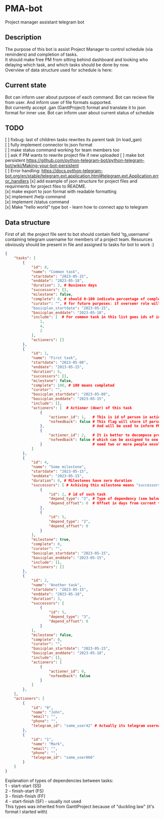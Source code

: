 # PMA-bot

Project manager assistant telegram bot

## Description

The purpose of this bot is assist Project Manager to control schedule (via reminders) and completion of tasks.  
It should make free PM from sitting behind dashboard and looking who delaying which task, and which tasks should be done by now.  
Overview of data structure used for schedule is here:  

## Current state

Bot can inform user about purpose of each command.
Bot can recieve file from user. And inform user of file formats supported.  
Bot currently accept .gan (GanttProject) format and translate it to json format for inner use.
Bot can inform user about current status of schedule

## TODO

[ ] fixbug: last of children tasks rewrites its parent task (in load_gan)  
[ ] fully implement connector to json format  
[ ] make status command working for team members too  
[ ] ask if PM wants to rewrite project file if new uploaded
[ ] make bot persistent https://github.com/python-telegram-bot/python-telegram-bot/wiki/Making-your-bot-persistent  
[ ] Error handling: https://docs.python-telegram-bot.org/en/stable/telegram.ext.application.html#telegram.ext.Application.error_handlers
[x] add example of json structure for project files and requirments for project files to README.  
[x] make export to json format with readable formatting  
[x] implement /help command  
[x] implement /status command  
[x] Make "hello world" type bot - learn how to connect app to telegram  

## Data structure

First of all: the project file sent to bot should contain field 'tg_username' containing telegram username for members of a project team. Resources obviously should be present in file and assigned to tasks for bot to work :)

```json
{
    "tasks": [
        {
            "id": 0,
            "name": "Common task",
            "startdate": "2023-05-15",
            "enddate": "2023-05-18",
            "duration": 3, # Business days
            "successors": [], 
            "milestone": false,
            "complete": 0, # should 0-100 indicate percentage of completion
            "curator": "", # for future purposes: if overseer role will be needed
            "basicplan_startdate": "2023-05-15",
            "basicplan_enddate": "2023-05-18",
            "include": [  # For common task in this list goes ids of included subtasks. 
                1,
                4,
                2
            ],
            "actioners": []
        },
        {
            "id": 1,
            "name": "First task",
            "startdate": "2023-05-08",
            "enddate": "2023-05-15",
            "duration": 5,
            "successors": [],
            "milestone": false,
            "complete": 100, # 100 means completed
            "curator": "",
            "basicplan_startdate": "2023-05-08",
            "basicplan_enddate": "2023-05-15",
            "include": [],
            "actioners": [  # Actioner (doer) of this task
                {
                    "actioner_id": 1,   # This is id of person in actioners list below
                    "nofeedback": false # This flag will store if person didn't respond on last reminder
                },                      # And will be used to inform PM that this task may lack of attention 
                {
                    "actioner_id": 2,   # It is better to decompose project to small task  
                    "nofeedback": false # which can be assigned to one doer, but some tasks (like moving furniture)
                }                       # need two or more people envolved
            ]
        },
        {
            "id": 4,
            "name": "Some milestone",
            "startdate": "2023-05-15",
            "enddate": "2023-05-15",
            "duration": 0, # Milestones have zero duration
            "successors": [ # Achiving this milestone means "successors" task started
                {
                    "id": 2, # id of such task
                    "depend_type": "2", # Type of dependency (see below)
                    "depend_offset": 0  # Offset in days from current task (negative number means its earlier in time)
                },
                {
                    "id": 5,
                    "depend_type": "2",
                    "depend_offset": 0
                }
            ],
            "milestone": true,
            "complete": 0,
            "curator": "",
            "basicplan_startdate": "2023-05-15",
            "basicplan_enddate": "2023-05-15",
            "include": [],
            "actioners": []
        },
        {
            "id": 2,
            "name": "Another task",
            "startdate": "2023-05-15",
            "enddate": "2023-05-18",
            "duration": 3,
            "successors": [
                {
                    "id": 5,
                    "depend_type": "3",
                    "depend_offset": 0
                }
            ],
            "milestone": false,
            "complete": 0,
            "curator": "",
            "basicplan_startdate": "2023-05-15",
            "basicplan_enddate": "2023-05-18",
            "include": [],
            "actioners": [
                {
                    "actioner_id": 0,
                    "nofeedback": false
                }
            ]
        },        
    ],
    "actioners": [
        {
            "id": "0",
            "name": "John",
            "email": "",
            "phone": "",
            "telegram_id": "some_user42" # Actually its telegram username
        },
        {
            "id": "1",
            "name": "Mark",
            "email": "",
            "phone": "",
            "telegram_id": "some_user666"
        }
    ]
}

```

Explanation of types of dependencies between tasks:  
1 - start-start (SS)  
2 - finish-start (FS)  
3 - finish-finish (FF)  
4 - start-finish (SF) - usually not used  
This types was inherited from GanttProject because of "duckling law" (it's format I started with)
